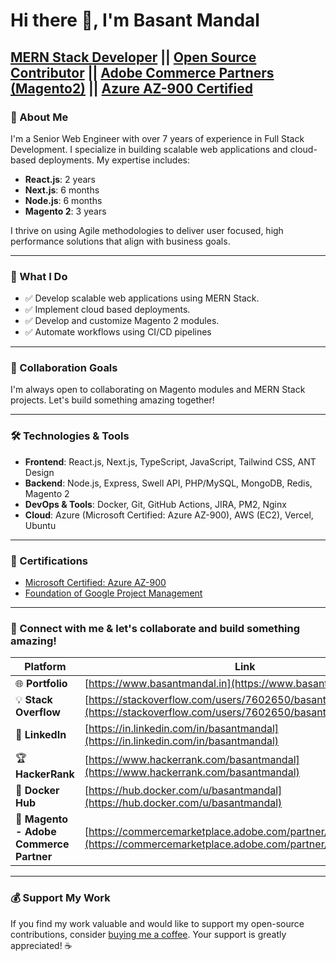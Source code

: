 # Hi there 👋, I'm Basant Mandal

## [MERN Stack Developer](https://www.basantmandal.in/) || [Open Source Contributor](https://github.com/basantmandal?tab=repositories) || [Adobe Commerce Partners (Magento2)](https://commercemarketplace.adobe.com/partner/Basant+Mandal) || [Azure AZ-900 Certified](https://www.credly.com/badges/3cf23be6-bbba-4d4f-ae64-af8bf5ca58ee)

### 🔭 About Me

I'm a Senior Web Engineer with over 7 years of experience in Full Stack Development. I specialize in building scalable web applications and cloud-based deployments. My expertise includes:

-   **React.js**: 2 years
-   **Next.js**: 6 months
-   **Node.js**: 6 months
-   **Magento 2**: 3 years

I thrive on using Agile methodologies to deliver user focused, high performance solutions that align with business goals.

---

### 🌱 What I Do

-   ✅ Develop scalable web applications using MERN Stack.
-   ✅ Implement cloud based deployments.
-   ✅ Develop and customize Magento 2 modules.
-   ✅ Automate workflows using CI/CD pipelines

---

### 👯 Collaboration Goals

I'm always open to collaborating on Magento modules and MERN Stack projects. Let's build something amazing together!

---

### 🛠️ Technologies & Tools

-   **Frontend**: React.js, Next.js, TypeScript, JavaScript, Tailwind CSS, ANT Design
-   **Backend**: Node.js, Express, Swell API, PHP/MySQL, MongoDB, Redis, Magento 2
-   **DevOps & Tools**: Docker, Git, GitHub Actions, JIRA, PM2, Nginx
-   **Cloud**: Azure (Microsoft Certified: Azure AZ-900), AWS (EC2), Vercel, Ubuntu

---

### 🍰 Certifications

-   [Microsoft Certified: Azure AZ-900](https://www.credly.com/badges/3cf23be6-bbba-4d4f-ae64-af8bf5ca58ee)
-   [Foundation of Google Project Management](https://www.coursera.org/account/accomplishments/verify/VB9FYJCQLT7F)

---

### 🚀 Connect with me & let's collaborate and build something amazing!

| Platform                                | Link                                                                                                                       |
| --------------------------------------- | -------------------------------------------------------------------------------------------------------------------------- |
| 🌐 **Portfolio**                        | [https://www.basantmandal.in](https://www.basantmandal.in)                                                                 |
| 💡 **Stack Overflow**                   | [https://stackoverflow.com/users/7602650/basant-mandal](https://stackoverflow.com/users/7602650/basant-mandal)             |
| 👔 **LinkedIn**                         | [https://in.linkedin.com/in/basantmandal](https://in.linkedin.com/in/basantmandal)                                         |
| 🏆 **HackerRank**                       | [https://www.hackerrank.com/basantmandal](https://www.hackerrank.com/basantmandal)                                         |
| 🐳 **Docker Hub**                       | [https://hub.docker.com/u/basantmandal](https://hub.docker.com/u/basantmandal)                                             |
| 🏬 **Magento - Adobe Commerce Partner** | [https://commercemarketplace.adobe.com/partner/Basant+Mandal](https://commercemarketplace.adobe.com/partner/Basant+Mandal) |

---

### 💰 Support My Work

If you find my work valuable and would like to support my open-source contributions, consider [buying me a coffee](https://www.buymeacoffee.com/basantmandal). Your support is greatly appreciated! ☕
